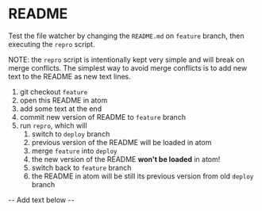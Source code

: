 # README

Test the file watcher by changing the `README.md` on `feature` branch, then
executing the `repro` script.

NOTE: the `repro` script is intentionally kept very simple and will break on
merge conflicts. The simplest way to avoid merge conflicts is to add new text
to the README as new text lines.

1. git checkout `feature`
2. open this README in atom
3. add some text at the end
4. commit new version of README to `feature` branch
5. run `repro`, which will
    1. switch to `deploy` branch
    2. previous version of the README will be loaded in atom
    3. merge `feature` into `deploy`
    4. the new version of the README **won't be loaded** in atom!
    5. switch back to `feature` branch
    6. the README in atom will be still its previous version from old `deploy` branch

-- Add text below --
